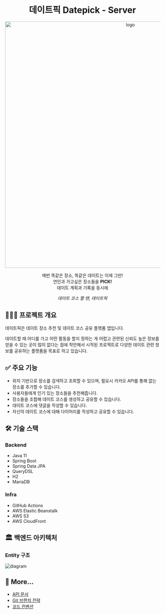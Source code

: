 <h1 align="center">데이트픽 Datepick - Server</h1>
<p align="center">
  <img src="https://user-images.githubusercontent.com/25472942/164036725-69cb3aff-8478-48f7-a99a-a65e7a9c9f2c.png" width="800px" alt="logo"/>
</p>

<p align="center">매번 똑같은 장소, 똑같은 데이트는 이제 그만!<br>연인과 가고싶은 장소들을 <b>PICK!</b><br>데이트 계획과 기록을 동시에</p>
<p align="center"><i>데이트 코스 짤 땐, 데이트픽</i></p>

## 💁🏻‍♂️ 프로젝트 개요

데이트픽은 데이트 장소 추천 및 데이트 코스 공유 플랫폼 앱입니다.

데이트할 때 어디를 가고 어떤 활동을 할지 정하는 게 어렵고 관련된 신뢰도 높은 정보를 얻을 수 있는 곳이 많이 없다는 점에 착안해서 시작된 프로젝트로 다양한 데이트 관련 정보를
공유하는 플랫폼을 목표로 하고 있습니다.

## ✅ 주요 기능

- 위치 기반으로 장소를 검색하고 조회할 수 있으며, 필요시 카카오 API를 통해 없는 장소를 추가할 수 있습니다.
- 사용자들에게 인기 있는 장소들을 추천해줍니다.
- 장소들을 조합해 데이트 코스를 생성하고 공유할 수 있습니다.
- 데이트 코스에 댓글을 작성할 수 있습니다.
- 자신의 데이트 코스에 대해 다이어리를 작성하고 공유할 수 있습니다.

## 🛠 기술 스택

### Backend

- Java 11
- Spring Boot
- Spring Data JPA
- QueryDSL
- H2
- MariaDB

### Infra

- GitHub Actions
- AWS Elastic Beanstalk
- AWS S3
- AWS CloudFront

## 🏛 백엔드 아키텍처

### Entity 구조

![diagram](https://user-images.githubusercontent.com/25472942/167360906-726b3f57-f797-42d7-9319-0df0d1d3649c.png)

## 💬 More...

- [API 문서](https://datepick.notion.site/API-6707da981d384526b87377be52c10c50)
- [Git 브랜치 전략](https://datepick.notion.site/Git-cac4bb4284794178af18648e35e9d029)
- [코드 컨벤션](https://datepick.notion.site/Spring-6b646ffdf9684a9dabe7eabb565cf913)
